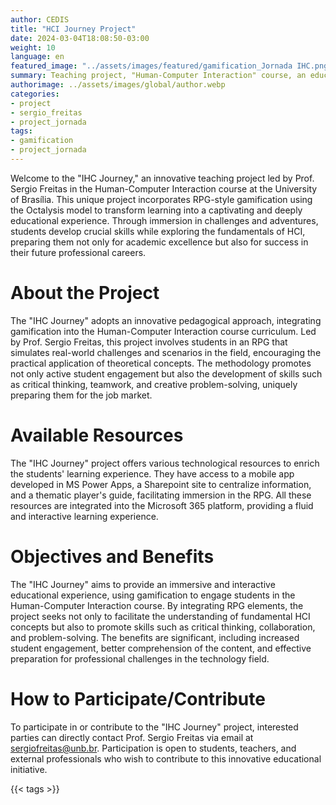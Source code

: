 ```yaml
---
author: CEDIS
title: "HCI Journey Project"
date: 2024-03-04T18:08:50-03:00
weight: 10
language: en
featured_image: "../assets/images/featured/gamification_Jornada IHC.png"
summary: Teaching project, "Human-Computer Interaction" course, an educational innovation promoted by CEDIS in the Software Engineering course at the University of Brasília
authorimage: ../assets/images/global/author.webp
categories:
- project
- sergio_freitas
- project_jornada
tags: 
- gamification
- project_jornada
---
```

Welcome to the "IHC Journey," an innovative teaching project led by Prof. Sergio Freitas in the Human-Computer Interaction course at the University of Brasília. This unique project incorporates RPG-style gamification using the Octalysis model to transform learning into a captivating and deeply educational experience. Through immersion in challenges and adventures, students develop crucial skills while exploring the fundamentals of HCI, preparing them not only for academic excellence but also for success in their future professional careers.

# About the Project
The "IHC Journey" adopts an innovative pedagogical approach, integrating gamification into the Human-Computer Interaction course curriculum. Led by Prof. Sergio Freitas, this project involves students in an RPG that simulates real-world challenges and scenarios in the field, encouraging the practical application of theoretical concepts. The methodology promotes not only active student engagement but also the development of skills such as critical thinking, teamwork, and creative problem-solving, uniquely preparing them for the job market.

# Available Resources
The "IHC Journey" project offers various technological resources to enrich the students' learning experience. They have access to a mobile app developed in MS Power Apps, a Sharepoint site to centralize information, and a thematic player's guide, facilitating immersion in the RPG. All these resources are integrated into the Microsoft 365 platform, providing a fluid and interactive learning experience.

# Objectives and Benefits
The "IHC Journey" aims to provide an immersive and interactive educational experience, using gamification to engage students in the Human-Computer Interaction course. By integrating RPG elements, the project seeks not only to facilitate the understanding of fundamental HCI concepts but also to promote skills such as critical thinking, collaboration, and problem-solving. The benefits are significant, including increased student engagement, better comprehension of the content, and effective preparation for professional challenges in the technology field.

# How to Participate/Contribute
To participate in or contribute to the "IHC Journey" project, interested parties can directly contact Prof. Sergio Freitas via email at [sergiofreitas@unb.br](mailto:sergiofreitas@unb.br). Participation is open to students, teachers, and external professionals who wish to contribute to this innovative educational initiative.

{{< tags >}}